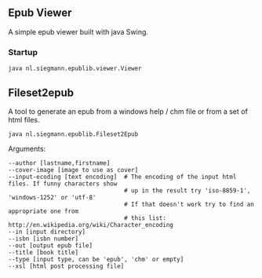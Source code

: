 ## Epub Viewer

A simple epub viewer built with java Swing.

### Startup

	java nl.siegmann.epublib.viewer.Viewer

## Fileset2epub

A tool to generate an epub from a windows help / chm file or from a set of html files.

	java nl.siegmann.epublib.Fileset2Epub

Arguments:

	--author [lastname,firstname]
	--cover-image [image to use as cover]
	--input-ecoding [text encoding]  # The encoding of the input html files. If funny characters show
	                                 # up in the result try 'iso-8859-1', 'windows-1252' or 'utf-8'
	                                 # If that doesn't work try to find an appropriate one from
	                                 # this list: http://en.wikipedia.org/wiki/Character_encoding
	--in [input directory]
	--isbn [isbn number]
	--out [output epub file]
	--title [book title]
	--type [input type, can be 'epub', 'chm' or empty]
	--xsl [html post processing file]
